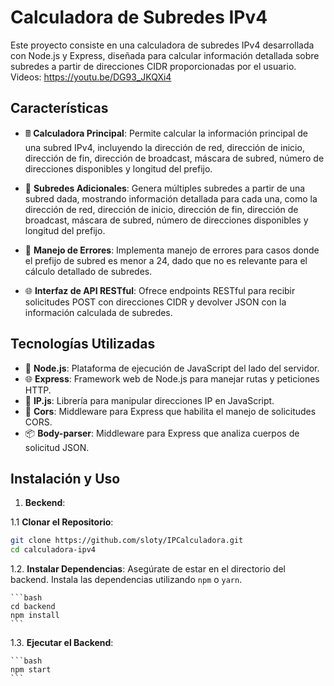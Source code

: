 # Calculadora de Subredes IPv4

Este proyecto consiste en una calculadora de subredes IPv4 desarrollada con Node.js y Express, diseñada para calcular información detallada sobre subredes a partir de direcciones CIDR proporcionadas por el usuario.
Videos: https://youtu.be/DG93_JKQXi4

## Características

- 🖩 **Calculadora Principal**: Permite calcular la información principal de una subred IPv4, incluyendo la dirección de red, dirección de inicio, dirección de fin, dirección de broadcast, máscara de subred, número de direcciones disponibles y longitud del prefijo.
  
- 🔗 **Subredes Adicionales**: Genera múltiples subredes a partir de una subred dada, mostrando información detallada para cada una, como la dirección de red, dirección de inicio, dirección de fin, dirección de broadcast, máscara de subred, número de direcciones disponibles y longitud del prefijo.

- 🚨 **Manejo de Errores**: Implementa manejo de errores para casos donde el prefijo de subred es menor a 24, dado que no es relevante para el cálculo detallado de subredes.

- 🌐 **Interfaz de API RESTful**: Ofrece endpoints RESTful para recibir solicitudes POST con direcciones CIDR y devolver JSON con la información calculada de subredes.

## Tecnologías Utilizadas

- 🚀 **Node.js**: Plataforma de ejecución de JavaScript del lado del servidor.
- 🌐 **Express**: Framework web de Node.js para manejar rutas y peticiones HTTP.
- 🔧 **IP.js**: Librería para manipular direcciones IP en JavaScript.
- 🔄 **Cors**: Middleware para Express que habilita el manejo de solicitudes CORS.
- 📦 **Body-parser**: Middleware para Express que analiza cuerpos de solicitud JSON.

## Instalación y Uso

1. **Beckend**:

1.1 **Clonar el Repositorio**:

   ```bash
   git clone https://github.com/sloty/IPCalculadora.git
   cd calculadora-ipv4
   ```
   
1.2. **Instalar Dependencias**:
Asegúrate de estar en el directorio del backend. Instala las dependencias utilizando `npm` o `yarn`.

    ```bash
    cd backend
    npm install
    ```

1.3. **Ejecutar el Backend**:
   
    ```bash
    npm start
    ```
